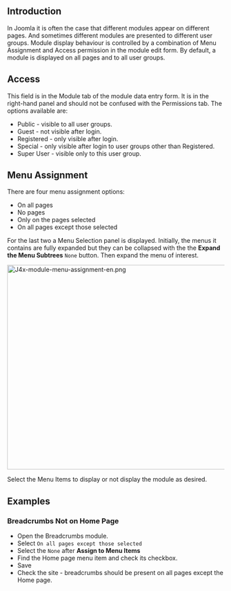 <!-- Filename: J4.x:Module_Display_by_Menu_Item / Display title: Module Display by Menu Item -->

## Introduction

In Joomla it is often the case that different modules appear on
different pages. And sometimes different modules are presented to
different user groups. Module display behaviour is controlled by a
combination of Menu Assignment and Access permission in the module edit
form. By default, a module is displayed on all pages and to all user
groups.

## Access

This field is in the Module tab of the module data entry form. It is in
the right-hand panel and should not be confused with the Permissions
tab. The options available are:

- Public - visible to all user groups.
- Guest - not visible after login.
- Registered - only visible after login.
- Special - only visible after login to user groups other than
  Registered.
- Super User - visible only to this user group.

## Menu Assignment

There are four menu assignment options:

- On all pages
- No pages
- Only on the pages selected
- On all pages except those selected

For the last two a Menu Selection panel is displayed. Initially, the
menus it contains are fully expanded but they can be collapsed with the
the **Expand the Menu Subtrees** `None` button. Then expand the menu of
interest.

<img
src="https://docs.joomla.org/images/thumb/d/d5/J4x-module-menu-assignment-en.png/800px-J4x-module-menu-assignment-en.png"
class="thumbborder" decoding="async"
srcset="https://docs.joomla.org/images/d/d5/J4x-module-menu-assignment-en.png 1.5x"
data-file-width="1000" data-file-height="591" width="800" height="473"
alt="J4x-module-menu-assignment-en.png" />

Select the Menu Items to display or not display the module as desired.

## Examples

### Breadcrumbs Not on Home Page

- Open the Breadcrumbs module.
- Select `On all pages except those selected`
- Select the `None` after **Assign to Menu Items**
- Find the Home page menu item and check its checkbox.
- Save
- Check the site - breadcrumbs should be present on all pages except the
  Home page.
